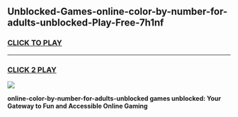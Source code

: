 
## Unblocked-Games-online-color-by-number-for-adults-unblocked-Play-Free-7h1nf
<h3>
<a href="https://premium76.site?title=online-color-by-number-for-adults-unblocked&ref=10A">CLICK TO PLAY</a></h3>
<hr>

<h3>
<a href="https://premium76.site?title=online-color-by-number-for-adults-unblocked&ref=10A">CLICK 2 PLAY</a>
  
</h3>

<a href="https://premium76.site?title=online-color-by-number-for-adults-unblocked&ref=10A"><img src="https://clearcache.store/games.png"></a>


**online-color-by-number-for-adults-unblocked games unblocked: Your Gateway to Fun and Accessible Online Gaming**

